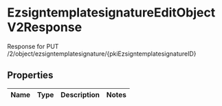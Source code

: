

# EzsigntemplatesignatureEditObjectV2Response

Response for PUT /2/object/ezsigntemplatesignature/{pkiEzsigntemplatesignatureID}

## Properties

| Name | Type | Description | Notes |
|------------ | ------------- | ------------- | -------------|



